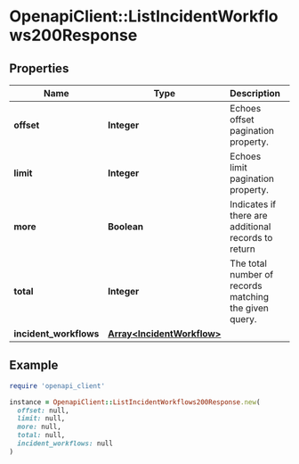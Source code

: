 # OpenapiClient::ListIncidentWorkflows200Response

## Properties

| Name | Type | Description | Notes |
| ---- | ---- | ----------- | ----- |
| **offset** | **Integer** | Echoes offset pagination property. | [optional][readonly] |
| **limit** | **Integer** | Echoes limit pagination property. | [optional][readonly] |
| **more** | **Boolean** | Indicates if there are additional records to return | [optional][readonly] |
| **total** | **Integer** | The total number of records matching the given query. | [optional][readonly] |
| **incident_workflows** | [**Array&lt;IncidentWorkflow&gt;**](IncidentWorkflow.md) |  |  |

## Example

```ruby
require 'openapi_client'

instance = OpenapiClient::ListIncidentWorkflows200Response.new(
  offset: null,
  limit: null,
  more: null,
  total: null,
  incident_workflows: null
)
```

